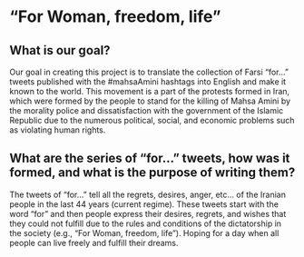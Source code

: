 # “For Woman, freedom, life”

## What is our goal?
Our goal in creating this project is to translate the collection of Farsi “for…” tweets published with the #mahsaAmini hashtags into English and make it known to the world.
This movement is a part of the protests formed in Iran, which were formed by the people to stand for the killing of Mahsa Amini by the morality police and dissatisfaction with the government of the Islamic Republic due to the numerous political, social, and economic problems such as violating human rights.

## What are the series of “for…” tweets, how was it formed, and what is the purpose of writing them?

The tweets of “for…” tell all the regrets, desires, anger, etc… of the Iranian people in the last 44 years (current regime).
These tweets start with the word “for” and then people express their desires, regrets, and wishes that they could not fulfill due to the rules and conditions of the dictatorship in the society (e.g., “For Woman, freedom, life”).
Hoping for a day when all people can live freely and fulfill their dreams.
